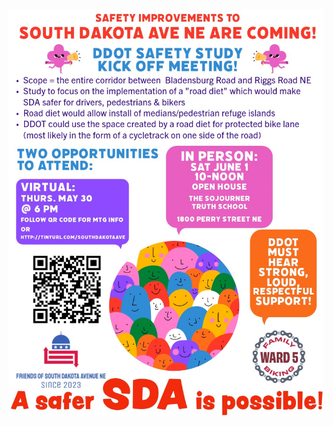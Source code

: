 <font align="center"><a href="https://ward5familybiking.org/sda"><img src="flyer-june2024.jpg" style="object-fit: contain;"></a></font>
